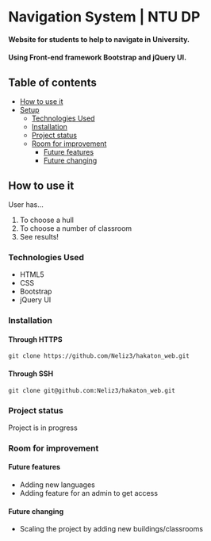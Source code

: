 # Navigation System | NTU DP

#### Website for students to help to navigate in University.
#### Using Front-end framework Bootstrap and jQuery UI.

## Table of contents
* [How to use it](#How-to-use-it)
* [Setup](#Setup)
    * [Technologies Used](#Technologies-Used)
    * [Installation](#Installation)
    * [Project status](#Project-status)
    * [Room for improvement](#Room-for-improvement)
        * [Future features](#Future-features)
        * [Future changing](#Future-changing)

## How to use it
User has...
1. To choose a hull
2. To choose a number of classroom
3. See results!


### Technologies Used
* HTML5
* CSS
* Bootstrap
* jQuery UI

### Installation
#### Through HTTPS
```git clone https://github.com/Neliz3/hakaton_web.git```
#### Through SSH
```git clone git@github.com:Neliz3/hakaton_web.git```


### Project status
Project is in progress

### Room for improvement
#### Future features
* Adding new languages
* Adding feature for an admin to get access

#### Future changing
* Scaling the project by adding new buildings/classrooms
